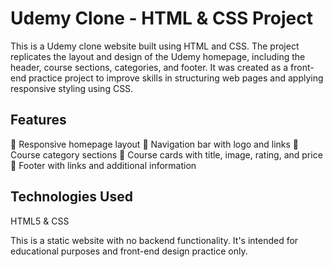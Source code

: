 
# Udemy Clone - HTML & CSS Project

This is a Udemy clone website built using HTML and CSS. The project replicates the layout and design of the Udemy homepage, including the header, course sections, categories, and footer. It was created as a front-end practice project to improve skills in structuring web pages and applying responsive styling using CSS.

## Features

📍 Responsive homepage layout
📍 Navigation bar with logo and links
📍 Course category sections
📍 Course cards with title, image, rating, and price
📍 Footer with links and additional information

## Technologies Used

HTML5 & CSS 

This is a static website with no backend functionality. It's intended for educational purposes and front-end design practice only.

